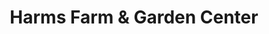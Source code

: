 ---
title: "Harms Farm & Garden Center"
url: /mchenry/harms-farm-and-garden-center/
shop: garden centre
---